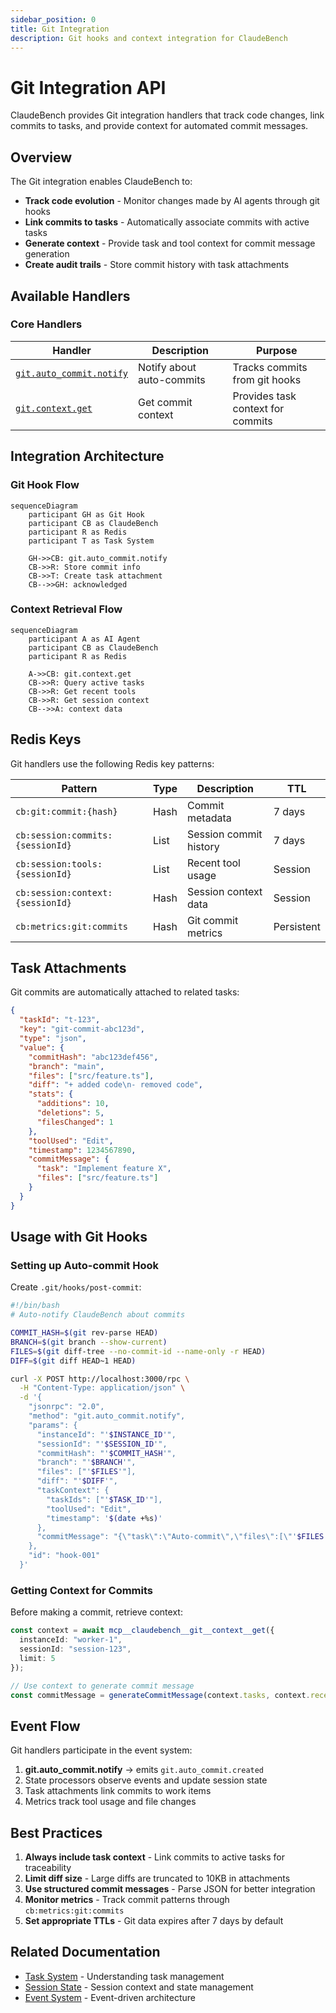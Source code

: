 ```yaml
---
sidebar_position: 0
title: Git Integration
description: Git hooks and context integration for ClaudeBench
---
```


# Git Integration API

ClaudeBench provides Git integration handlers that track code changes, link commits to tasks, and provide context for automated commit messages.

## Overview

The Git integration enables ClaudeBench to:
- **Track code evolution** - Monitor changes made by AI agents through git hooks
- **Link commits to tasks** - Automatically associate commits with active tasks
- **Generate context** - Provide task and tool context for commit message generation
- **Create audit trails** - Store commit history with task attachments

## Available Handlers

### Core Handlers

| Handler | Description | Purpose |
|---------|-------------|---------|
| [`git.auto_commit.notify`](./auto_commit_notify.md) | Notify about auto-commits | Tracks commits from git hooks |
| [`git.context.get`](./context_get.md) | Get commit context | Provides task context for commits |

## Integration Architecture

### Git Hook Flow

```mermaid
sequenceDiagram
    participant GH as Git Hook
    participant CB as ClaudeBench
    participant R as Redis
    participant T as Task System
    
    GH->>CB: git.auto_commit.notify
    CB->>R: Store commit info
    CB->>T: Create task attachment
    CB-->>GH: acknowledged
```

### Context Retrieval Flow

```mermaid
sequenceDiagram
    participant A as AI Agent
    participant CB as ClaudeBench
    participant R as Redis
    
    A->>CB: git.context.get
    CB->>R: Query active tasks
    CB->>R: Get recent tools
    CB->>R: Get session context
    CB-->>A: context data
```

## Redis Keys

Git handlers use the following Redis key patterns:

| Pattern | Type | Description | TTL |
|---------|------|-------------|-----|
| `cb:git:commit:{hash}` | Hash | Commit metadata | 7 days |
| `cb:session:commits:{sessionId}` | List | Session commit history | 7 days |
| `cb:session:tools:{sessionId}` | List | Recent tool usage | Session |
| `cb:session:context:{sessionId}` | Hash | Session context data | Session |
| `cb:metrics:git:commits` | Hash | Git commit metrics | Persistent |

## Task Attachments

Git commits are automatically attached to related tasks:

```json
{
  "taskId": "t-123",
  "key": "git-commit-abc123d",
  "type": "json",
  "value": {
    "commitHash": "abc123def456",
    "branch": "main",
    "files": ["src/feature.ts"],
    "diff": "+ added code\n- removed code",
    "stats": {
      "additions": 10,
      "deletions": 5,
      "filesChanged": 1
    },
    "toolUsed": "Edit",
    "timestamp": 1234567890,
    "commitMessage": {
      "task": "Implement feature X",
      "files": ["src/feature.ts"]
    }
  }
}
```

## Usage with Git Hooks

### Setting up Auto-commit Hook

Create `.git/hooks/post-commit`:

```bash
#!/bin/bash
# Auto-notify ClaudeBench about commits

COMMIT_HASH=$(git rev-parse HEAD)
BRANCH=$(git branch --show-current)
FILES=$(git diff-tree --no-commit-id --name-only -r HEAD)
DIFF=$(git diff HEAD~1 HEAD)

curl -X POST http://localhost:3000/rpc \
  -H "Content-Type: application/json" \
  -d '{
    "jsonrpc": "2.0",
    "method": "git.auto_commit.notify",
    "params": {
      "instanceId": "'$INSTANCE_ID'",
      "sessionId": "'$SESSION_ID'",
      "commitHash": "'$COMMIT_HASH'",
      "branch": "'$BRANCH'",
      "files": ["'$FILES'"],
      "diff": "'$DIFF'",
      "taskContext": {
        "taskIds": ["'$TASK_ID'"],
        "toolUsed": "Edit",
        "timestamp": '$(date +%s)'
      },
      "commitMessage": "{\"task\":\"Auto-commit\",\"files\":[\"'$FILES'\"]}"
    },
    "id": "hook-001"
  }'
```

### Getting Context for Commits

Before making a commit, retrieve context:

```typescript
const context = await mcp__claudebench__git__context__get({
  instanceId: "worker-1",
  sessionId: "session-123",
  limit: 5
});

// Use context to generate commit message
const commitMessage = generateCommitMessage(context.tasks, context.recentTools);
```

## Event Flow

Git handlers participate in the event system:

1. **git.auto_commit.notify** → emits `git.auto_commit.created`
2. State processors observe events and update session state
3. Task attachments link commits to work items
4. Metrics track tool usage and file changes

## Best Practices

1. **Always include task context** - Link commits to active tasks for traceability
2. **Limit diff size** - Large diffs are truncated to 10KB in attachments
3. **Use structured commit messages** - Parse JSON for better integration
4. **Monitor metrics** - Track commit patterns through `cb:metrics:git:commits`
5. **Set appropriate TTLs** - Git data expires after 7 days by default

## Related Documentation

- [Task System](../task/index.md) - Understanding task management
- [Session State](../system/index.md) - Session context and state management
- [Event System](../../architecture/events.md) - Event-driven architecture